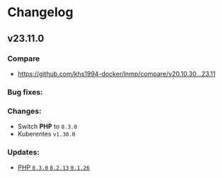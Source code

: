 # Changelog

## v23.11.0

### Compare

* https://github.com/khs1994-docker/lnmp/compare/v20.10.30...23.11

### Bug fixes:

### Changes:

* Switch **PHP** to `8.3.0`
* Kuberentes `v1.30.0`

### Updates:

* [PHP `8.3.0` `8.2.13` `8.1.26`](https://www.php.net/ChangeLog-8.php#8.1.26)
